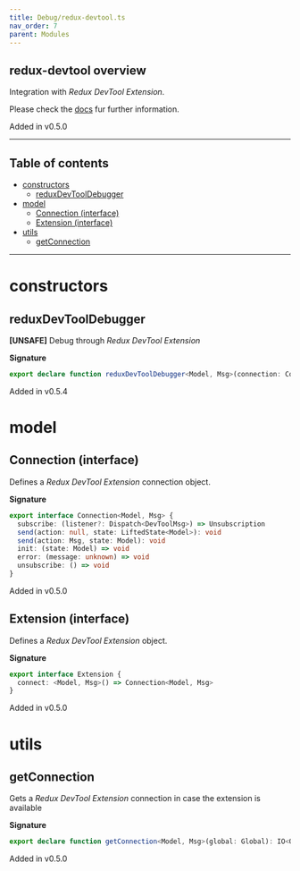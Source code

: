 ```yaml
---
title: Debug/redux-devtool.ts
nav_order: 7
parent: Modules
---
```


## redux-devtool overview

Integration with _Redux DevTool Extension_.

Please check the [docs](https://github.com/zalmoxisus/redux-devtools-extension/tree/master/docs/API) fur further information.

Added in v0.5.0

---

<h2 class="text-delta">Table of contents</h2>

- [constructors](#constructors)
  - [reduxDevToolDebugger](#reduxdevtooldebugger)
- [model](#model)
  - [Connection (interface)](#connection-interface)
  - [Extension (interface)](#extension-interface)
- [utils](#utils)
  - [getConnection](#getconnection)

---

# constructors

## reduxDevToolDebugger

**[UNSAFE]** Debug through _Redux DevTool Extension_

**Signature**

```ts
export declare function reduxDevToolDebugger<Model, Msg>(connection: Connection<Model, Msg>): Debugger<Model, Msg>
```

Added in v0.5.4

# model

## Connection (interface)

Defines a _Redux DevTool Extension_ connection object.

**Signature**

```ts
export interface Connection<Model, Msg> {
  subscribe: (listener?: Dispatch<DevToolMsg>) => Unsubscription
  send(action: null, state: LiftedState<Model>): void
  send(action: Msg, state: Model): void
  init: (state: Model) => void
  error: (message: unknown) => void
  unsubscribe: () => void
}
```

Added in v0.5.0

## Extension (interface)

Defines a _Redux DevTool Extension_ object.

**Signature**

```ts
export interface Extension {
  connect: <Model, Msg>() => Connection<Model, Msg>
}
```

Added in v0.5.0

# utils

## getConnection

Gets a _Redux DevTool Extension_ connection in case the extension is available

**Signature**

```ts
export declare function getConnection<Model, Msg>(global: Global): IO<Option<Connection<Model, Msg>>>
```

Added in v0.5.0
